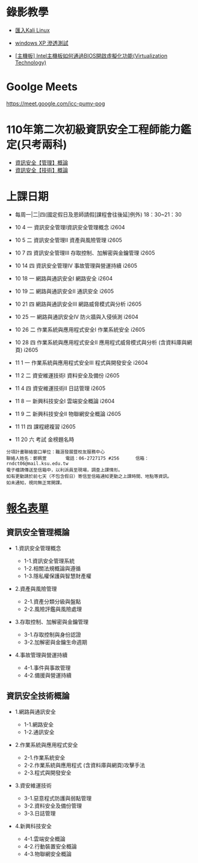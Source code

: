 # 錄影教學

- [匯入Kali Linux](https://youtu.be/SX6jP4QIoF0)

- [windows XP 滲透測試]()

- [[主機板] Intel主機板如何通過BIOS開啟虛擬化功能(Virtualization Technology)](https://www.asus.com/tw/support/FAQ/1043786/)

# Goolge Meets

https://meet.google.com/icc-pumv-pog

# 110年第二次初級資訊安全工程師能力鑑定(只考兩科)
- [資訊安全【管理】概論](#資訊安全管理概論 )
- [資訊安全【技術】概論](#資訊安全技術概論)

# 上課日期
- 每周一|二|四(國定假日及恩師請假[課程會往後延]例外) 18：30~21：30
- 10	4	一	資訊安全管理I資訊安全管理概念	i2604
- 10	5	二	資訊安全管理II 資產與風險管理	i2605
- 10	7	四	資訊安全管理III 存取控制、加解密與金鑰管理	i2605
- 10	14	四	資訊安全管理IV 事故管理與營運持續	i2605
- 10	18	一	網路與通訊安全I 網路安全	i2604
- 10	19	二	網路與通訊安全II 通訊安全	i2605
- 10	21	四	網路與通訊安全III 網路威脅模式與分析	i2605
- 10	25	一	網路與通訊安全IV 防火牆與入侵偵測	i2604
- 10	26	二	作業系統與應用程式安全I 作業系統安全	i2605
- 10	28	四	作業系統與應用程式安全II 應用程式威脅模式與分析 (含資料庫與網頁)	i2605
- 11	1	一	作業系統與應用程式安全III 程式與開發安全	i2604
- 11	2	二	資安維運技術I 資料安全及備份	i2605
- 11	4	四	資安維運技術II 日誌管理	i2605
- 11	8	一	新興科技安全I 雲端安全概論	i2604
- 11	9	二	新興科技安全II 物聯網安全概論	i2605
- 11	11	 四	課程總複習	i2605

- 11  20  六  考試 金榜題名時

```
分項計畫聯絡窗口單位：職涯發展暨校友服務中心
聯絡人姓名：鄭姵萱       電話：06-2727175 #256      信箱：rndct06@mail.ksu.edu.tw        
電子檔請傳送至信箱中，以利派員至現場，調查上課情形。
如有更動請於前七天（不包含假日）寄信至信箱通知更動之上課時間、地點等資訊。
如未通知，視同無正常開課。
```
# [報名表單](https://reurl.cc/xEQLGZ)

## 資訊安全管理概論

- 1.資訊安全管理概念
  - 1-1.資訊安全管理系統
  - 1-2.相關法規概論與遵循
  - 1-3.隱私權保護與智慧財產權

- 2.資產與風險管理
  - 2-1.資產分類分級與盤點
  - 2-2.風險評鑑與風險處理

- 3.存取控制、加解密與金鑰管理
  - 3-1.存取控制與身份認證
  - 3-2.加解密與金鑰生命週期

- 4.事故管理與營運持續
  - 4-1.事件與事故管理
  - 4-2.備援與營運持續


## 資訊安全技術概論
- 1.網路與通訊安全
  - 1-1.網路安全
  - 1-2.通訊安全

- 2.作業系統與應用程式安全
  - 2-1.作業系統安全
  - 2-2.作業系統與應用程式 (含資料庫與網頁)攻擊手法
  - 2-3.程式與開發安全


- 3.資安維運技術
  - 3-1.惡意程式防護與弱點管理
  - 3-2.資料安全及備份管理
  - 3-3.日誌管理

- 4.新興科技安全
  - 4-1.雲端安全概論
  - 4-2.行動裝置安全概論
  - 4-3.物聯網安全概論




